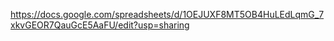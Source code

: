https://docs.google.com/spreadsheets/d/1OEJUXF8MT5OB4HuLEdLqmG_7xkvGEOR7QauGcE5AaFU/edit?usp=sharing
